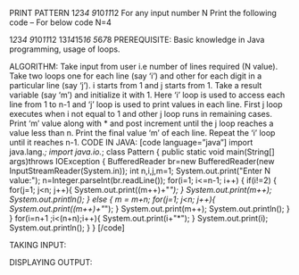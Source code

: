 PRINT PATTERN  1*2*3*4  9*10*11*12
For any input number N Print the following code – For below code N=4

1*2*3*4
9*10*11*12
13*14*15*16
5*6*7*8
PREREQUISITE:
Basic knowledge in Java programming, usage of loops.

ALGORITHM:
Take input from user i.e number of lines required (N value).
Take two loops one for each line (say ‘i’) and other for each digit in a particular line (say ‘j’). i starts from 1 and j starts from 1.
Take a result variable (say ‘m’) and initialize it with 1.
Here ‘i’ loop is used to access each line from 1 to n-1 and ‘j’ loop is used to print values in each line. First j loop executes when i not equal to 1 and other j loop runs in remaining cases.
Print ‘m’ value along with * and post increment  until the j loop reaches a value less than n.
Print the final value ‘m’ of each line.
Repeat the ‘i’ loop until it reaches n-1.
CODE IN JAVA:
[code language=”java”]
import java.lang.*;
import java.io.*;
class Pattern
{
public static void main(String[] args)throws IOException
{
BufferedReader br=new BufferedReader(new InputStreamReader(System.in));
int n,i,j,m=1;
System.out.print("Enter N value:");
n=Integer.parseInt(br.readLine());
for(i=1; i<=n-1; i++)
{
if(i!=2)
{
for(j=1; j<n; j++){
System.out.print((m++)+"*");
}
System.out.print(m++);
System.out.println();
}
else {
m = m+n;
for(j=1; j<n; j++){
System.out.print((m++)+"*");
}
System.out.print(m++);
System.out.println();
}
}
for(i=n+1 ;i<(n+n);i++){
System.out.print(i+"*");
}
System.out.print(i);
System.out.println();
}
}
[/code]

TAKING INPUT:


DISPLAYING OUTPUT:
